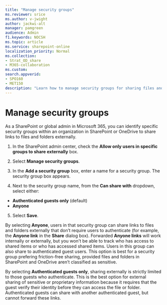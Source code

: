 ```yaml
---
title: "Manage security groups"
ms.reviewer: srice
ms.author: v-jwight
author: jackwi-alt
manager: pamgreen
audience: Admin
f1.keywords: NOCSH
ms.topic: article
ms.service: sharepoint-online
localization_priority: Normal
ms.collection:  
- Strat_OD_share
- M365-collaboration
ms.custom:
search.appverid:
- SPO160
- MET150
description: "Learn how to manage security groups for sharing files and folders in SharePoint and OneDrive."
---
```


# Manage security groups

As a SharePoint or global admin in Microsoft 365, you can identify specific security groups within an organization in SharePoint or OneDrive to share links to files and folders externally.
  
1. In the SharePoint admin center, check the **Allow only users in specific groups to share externally** box.

2. Select **Manage security groups**.

3. In the **Add a security group** box, enter a name for a security group. The security group box appears.

4. Next to the security group name, from the **Can share with** dropdown, select either:

- **Authenticated guests only** (default)
- **Anyone**

5. Select **Save**.

By selecting **Anyone**, users in that security group can share links to files and folders externally that don’t require users to authenticate (for example, the **Anyone link** in the **Share** dialog box). Forwarded **Anyone links** will work internally or externally, but you won't be able to track who has access to shared items or who has accessed shared items. Users in this group can also share to authenticated guest users. This option is best for a security group prefering friction-free sharing, provided files and folders in SharePoint and OneDrive aren’t classified as sensitive.

By selecting **Authenticated guests only**, sharing externally is strictly limited to those guests who authenticate. This is the best option for external sharing of sensitive or proprietary information because it requires that the guest verify their identity before they can access the file or folder. Authenticated guests can share with another authenticated guest, but cannot forward these links.
